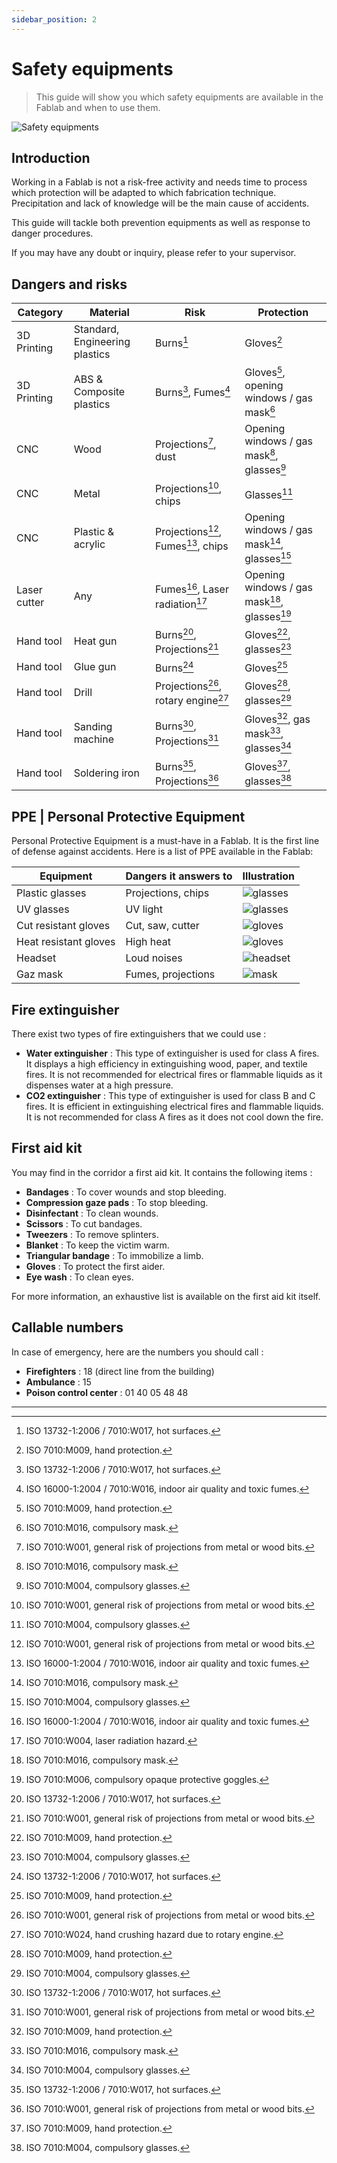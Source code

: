 ```yaml
---
sidebar_position: 2
---
```


# Safety equipments

> This guide will show you which safety equipments are available in the Fablab and when to use them.

![Safety equipments](/assets/docs/safety/safety-1.png)

## Introduction

Working in a Fablab is not a risk-free activity and needs time to process which protection will be adapted to which fabrication technique. Precipitation and lack of knowledge will be the main cause of accidents.

This guide will tackle both prevention equipments as well as response to danger procedures.

If you may have any doubt or inquiry, please refer to your supervisor.

## Dangers and risks

| Category     | Material                       | Risk                               | Protection                                  |
| ------------ | ------------------------------ | ---------------------------------- | ------------------------------------------- |
| 3D Printing  | Standard, Engineering plastics | Burns[^1]                          | Gloves[^2]                                  |
| 3D Printing  | ABS & Composite plastics       | Burns[^1], Fumes[^3]               | Gloves[^2], opening windows / gas mask[^4]  |
| CNC          | Wood                           | Projections[^5], dust              | Opening windows / gas mask[^4], glasses[^6] |
| CNC          | Metal                          | Projections[^5], chips             | Glasses[^6]                                 |
| CNC          | Plastic & acrylic              | Projections[^5], Fumes[^3], chips  | Opening windows / gas mask[^4], glasses[^6] |
| Laser cutter | Any                            | Fumes[^3], Laser radiation[^7]     | Opening windows / gas mask[^4], glasses[^8] |
| Hand tool    | Heat gun                       | Burns[^1], Projections[^5]         | Gloves[^2], glasses[^6]                     |
| Hand tool    | Glue gun                       | Burns[^1]                          | Gloves[^2]                                  |
| Hand tool    | Drill                          | Projections[^5], rotary engine[^9] | Gloves[^2], glasses[^6]                     |
| Hand tool    | Sanding machine                | Burns[^1], Projections[^5]         | Gloves[^2], gas mask[^4], glasses[^6]       |
| Hand tool    | Soldering iron                 | Burns[^1], Projections[^5]         | Gloves[^2], glasses[^6]                     |

## PPE | Personal Protective Equipment

Personal Protective Equipment is a must-have in a Fablab. It is the first line of defense against accidents. Here is a list of PPE available in the Fablab:

| Equipment             | Dangers it answers to | Illustration                     |
| --------------------- | --------------------- | -------------------------------- |
| Plastic glasses       | Projections, chips    | ![glasses](/assets/docs/safety/safety-2.png) |
| UV glasses            | UV light              | ![glasses](/assets/docs/safety/safety-7.png) |
| Cut resistant gloves  | Cut, saw, cutter      | ![gloves](/assets/docs/safety/safety-3.png)  |
| Heat resistant gloves | High heat             | ![gloves](/assets/docs/safety/safety-4.png)  |
| Headset               | Loud noises           | ![headset](/assets/docs/safety/safety-5.png) |
| Gaz mask              | Fumes, projections    | ![mask](/assets/docs/safety/safety-6.png)    |

## Fire extinguisher

There exist two types of fire extinguishers that we could use :

- **Water extinguisher** : This type of extinguisher is used for class A fires. It displays a high efficiency in extinguishing wood, paper, and textile fires. It is not recommended for electrical fires or flammable liquids as it dispenses water at a high pressure.
- **CO2 extinguisher** : This type of extinguisher is used for class B and C fires. It is efficient in extinguishing electrical fires and flammable liquids. It is not recommended for class A fires as it does not cool down the fire.

## First aid kit

You may find in the corridor a first aid kit. It contains the following items :

- **Bandages** : To cover wounds and stop bleeding.
- **Compression gaze pads** : To stop bleeding.
- **Disinfectant** : To clean wounds.
- **Scissors** : To cut bandages.
- **Tweezers** : To remove splinters.
- **Blanket** : To keep the victim warm.
- **Triangular bandage** : To immobilize a limb.
- **Gloves** : To protect the first aider.
- **Eye wash** : To clean eyes.

For more information, an exhaustive list is available on the first aid kit itself.

## Callable numbers

In case of emergency, here are the numbers you should call :

- **Firefighters** : 18 (direct line from the building)
- **Ambulance** : 15
- **Poison control center** : 01 40 05 48 48

---

[^1]: ISO 13732-1:2006 / 7010:W017, hot surfaces.
[^2]: ISO 7010:M009, hand protection.
[^3]: ISO 16000-1:2004 / 7010:W016, indoor air quality and toxic fumes.
[^4]: ISO 7010:M016, compulsory mask.
[^5]: ISO 7010:W001, general risk of projections from metal or wood bits.
[^6]: ISO 7010:M004, compulsory glasses.
[^7]: ISO 7010:W004, laser radiation hazard.
[^8]: ISO 7010:M006, compulsory opaque protective goggles.
[^9]: ISO 7010:W024, hand crushing hazard due to rotary engine.
